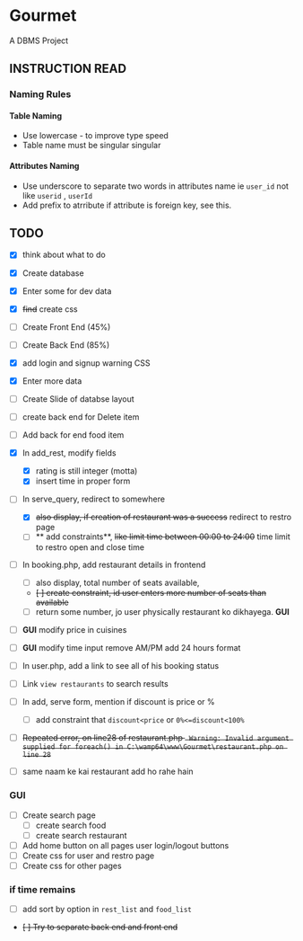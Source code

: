 # Gourmet

A DBMS Project

## INSTRUCTION READ

### Naming Rules

#### Table Naming

- Use lowercase - to improve type speed
- Table name must be singular singular

#### Attributes Naming

- Use underscore to separate two words in attributes name ie `user_id` not like  `userid` , `userId`
- Add prefix to atrribute if attribute is foreign key, see this.

## TODO

- [x] think about what to do
- [x] Create database
- [x] Enter some for dev data
- [x] ~~find~~ create css
- [ ] Create Front End (45%)
- [ ] Create Back End (85%)
- [x] add login and signup warning CSS
- [x] Enter more data
- [ ] Create Slide of databse layout

- [ ] create back end for Delete item
- [ ] Add back for end food item
- [x] In add_rest, modify fields
    - [x] rating is still integer (motta)
    - [x] insert time in proper form
- [ ] In serve_query, redirect to somewhere
    - [x] ~~also display, if creation of restaurant was a success~~ redirect to restro page
    - [ ] ** add constraints**, ~~like limit time between 00:00 to 24:00~~ time limit to restro open and close time

- [ ] In booking.php, add restaurant details in frontend
    - [ ] also display, total number of seats available,
    - ~~[ ] create constraint, id user enters more number of seats than available~~
    - [ ] return some number, jo user physically restaurant ko dikhayega. **GUI**
- [ ] **GUI** modify price in cuisines
- [ ] **GUI** modify time input remove AM/PM add 24 hours format
- [ ] In user.php, add a link to see all of his booking status
- [ ] Link `view restaurants` to search results
- [ ] In add, serve form, mention if discount is price or %
    - [ ] add constraint that `discount<price` or `0%<=discount<100%`
- [ ] ~~Repeated error, on line28 of restaurant.php ``` Warning: Invalid argument supplied for foreach() in C:\wamp64\www\Gourmet\restaurant.php on line 28```~~
- [ ] same naam ke kai restaurant add ho rahe hain

### **GUI**

- [ ] Create search page
    - [ ] create search food
    - [ ] create search restaurant
- [ ] Add home button on all pages user login/logout buttons
- [ ] Create css for user and restro page
- [ ] Create css for other pages

### **if time remains**
- [ ] add sort by option in `rest_list` and `food_list`



- ~~[ ] Try to separate back end and front end~~
